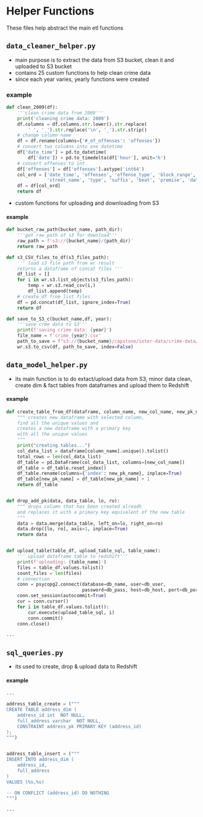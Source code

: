 # Helper Functions
These files help abstract the main etl functions
## `data_cleaner_helper.py`
- main purpose is to extract the data from S3 bucket, clean it and uploaded to S3 bucket
- contains 25 custom functions to help clean crime data
- since each year varies,  yearly functions were created
### example
```python
def clean_2009(df):
    '''clean crime data from 2009'''
    print('cleaning crime data: 2009')
    df.columns = df.columns.str.lower().str.replace(
        ' ', '_').str.replace('\n', '_').str.strip()
    # change column name
    df = df.rename(columns={'#_of_offenses': 'offenses'})
    # convert two columns into one datetime
    df['date_time'] = pd.to_datetime(
        df['date']) + pd.to_timedelta(df['hour'], unit='h')
    # convert offenses to int
    df['offenses'] = df['offenses'].astype('int64')
    col_ord = ['date_time', 'offenses', 'offense_type', 'block_range',
               'street_name', 'type', 'suffix', 'beat', 'premise', 'date', 'hour']
    df = df[col_ord]
    return df
```
- custom functions for uploading and downloading from S3
#### example

```python
def bucket_raw_path(bucket_name, path_dir):
    '''get raw path of s3 for download'''
    raw_path = f's3://{bucket_name}/{path_dir}'
    return raw_path

def s3_CSV_files_to_df(s3_files_path):
    ''' load s3 file path from wr result
    returns a dataframe of concat files '''
    df_list = []
    for i in wr.s3.list_objects(s3_files_path):
        temp = wr.s3.read_csv(i,)
        df_list.append(temp)
    # create df from list files
    df = pd.concat(df_list, ignore_index=True)
    return df

def save_to_S3_c(bucket_name,df, year):
    '''save crme data to S3'''
    print(f'saving crime data: {year}')
    file_name = f'crime_{year}.csv'
    path_to_save = f"s3://{bucket_name}/capstone/inter-data/crime-data/{file_name}"
    wr.s3.to_csv(df, path_to_save, index=False)
```


## `data_model_helper.py`
- its main function is to do extact/upload data from S3, minor data clean, create dim & fact tables from dataframes and upload them to Redshift

#### example
```python
def create_table_from_df(dataframe, column_name, new_col_name, new_pk_name):
    """ creates new dataframe with selected column, 
    find all the unique values and
    creates a new dataframe with a primary key
    with all the unique values
    """
    print("creating tables...")
    col_data_list = dataframe[column_name].unique().tolist()
    total_rows = len(col_data_list)
    df_table = pd.DataFrame(col_data_list, columns=[new_col_name])
    df_table = df_table.reset_index()
    df_table.rename(columns={'index': new_pk_name}, inplace=True)
    df_table[new_pk_name] = df_table[new_pk_name] + 1
    return df_table


def drop_add_pk(data, data_table, lo, ro):
    """ drops column that has been created alreadh
    and replaces it with a primary key equivalent of the new table
    """
    data = data.merge(data_table, left_on=lo, right_on=ro)
    data.drop([lo, ro], axis=1, inplace=True)
    return data


def upload_table(table_df, upload_table_sql, table_name):
    ''' upload dataframe table to redshift'''
    print(f'uploading: {table_name}')
    files = table_df.values.tolist()
    count_files = len(files)
    # connection
    conn = psycopg2.connect(database=db_name, user=db_user,
                            password=db_pass, host=db_host, port=db_port)
    conn.set_session(autocommit=True)
    cur = conn.cursor()
    for i in table_df.values.tolist():
        cur.execute(upload_table_sql, i)
        conn.commit()
    conn.close()

...
```
## `sql_queries.py`

- its used to create, drop & upload data to Redshift

#### example
```python
...

address_table_create = ("""
CREATE TABLE address_dim (
    address_id int  NOT NULL,
    full_address varchar  NOT NULL,
    CONSTRAINT address_pk PRIMARY KEY (address_id)
);
""")


address_table_insert = ("""
INSERT INTO address_dim (
	address_id,
	full_address
)
VALUES (%s,%s)

-- ON CONFLICT (address_id) DO NOTHING
""")

...
```